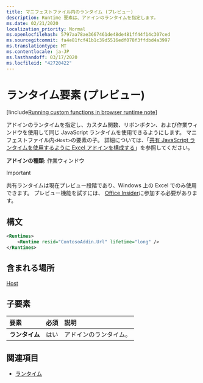 ```yaml
---
title: マニフェストファイル内のランタイム (プレビュー)
description: Runtime 要素は、アドインのランタイムを指定します。
ms.date: 02/21/2020
localization_priority: Normal
ms.openlocfilehash: 5797aa78ae3667461de48de481ff44f14c307ced
ms.sourcegitcommit: fa4e81fcf41b1c39d5516edf078f3ffdbd4a3997
ms.translationtype: MT
ms.contentlocale: ja-JP
ms.lasthandoff: 03/17/2020
ms.locfileid: "42720422"
---
```

# <a name="runtimes-element-preview"></a>ランタイム要素 (プレビュー)

[!include[Running custom functions in browser runtime note](../../includes/excel-shared-runtime-preview-note.md)]

アドインのランタイムを指定し、カスタム関数、リボンボタン、および作業ウィンドウを使用して同じ JavaScript ランタイムを使用できるようにします。 マニフェストファイル内`<Host>`の要素の子。 詳細については、「[共有 JavaScript ランタイムを使用するように Excel アドインを構成する](../../excel/configure-your-add-in-to-use-a-shared-runtime.md)」を参照してください。

**アドインの種類:** 作業ウィンドウ

> [!IMPORTANT]
> 共有ランタイムは現在プレビュー段階であり、Windows 上の Excel でのみ使用できます。 プレビュー機能を試すには、 [Office Insider](https://insider.office.com/)に参加する必要があります。

## <a name="syntax"></a>構文

```XML
<Runtimes>
    <Runtime resid="ContosoAddin.Url" lifetime="long" />
</Runtimes>
```

## <a name="contained-in"></a>含まれる場所 
[Host](./host.md)

## <a name="child-elements"></a>子要素

|  要素 |  必須  |  説明  |
|:-----|:-----|:-----|
|  **ランタイム**     | はい |  アドインのランタイム。

## <a name="see-also"></a>関連項目

- [ランタイム](runtime.md)
